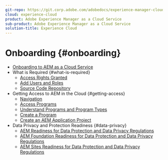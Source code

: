 ```yaml
---
git-repo: https://git.corp.adobe.com/adobedocs/experience-manager-cloud-service.en
cloud: experience-cloud
product: Adobe Experience Manager as a Cloud Service
sub-product: Adobe Experience Manager as a Cloud Service
solution-title: Experience Cloud
---
```


# Onboarding {#onboarding}

+ [Onboarding to AEM as a Cloud Service](/help/onboarding/home.md)
+ What is Required {#what-is-required}
  + [Access Rights Granted](what-is-required/access-rights-granted.md)
  + [Add Users and Roles](what-is-required/add-users-roles.md)
  + [Source Code Repository](what-is-required/source-code-repository.md)
+ Getting Access to AEM in the Cloud {#getting-access}
  + [Navigation](getting-access-to-aem-in-cloud/navigation.md)
  + [Access Programs](getting-access-to-aem-in-cloud/first-time-login.md)
  + [Understand Programs and Program Types](getting-access-to-aem-in-cloud/understand-program-types.md)
  + [Create a Program](getting-access-to-aem-in-cloud/creating-a-program.md)
  + [Create an AEM Application Project](getting-access-to-aem-in-cloud/creating-aem-application-project.md)
+ Data Privacy and Protection Readiness {#data-privacy}
  + [AEM Readiness for Data Protection and Data Privacy Regulations](data-privacy-and-protection-readiness/aem-readiness.md)
  + [AEM Foundation Readiness for Data Protection and Data Privacy Regulations](data-privacy-and-protection-readiness/foundation-readiness.md)
  + [AEM Sites Readiness for Data Protection and Data Privacy Regulations](data-privacy-and-protection-readiness/sites-readiness.md)
